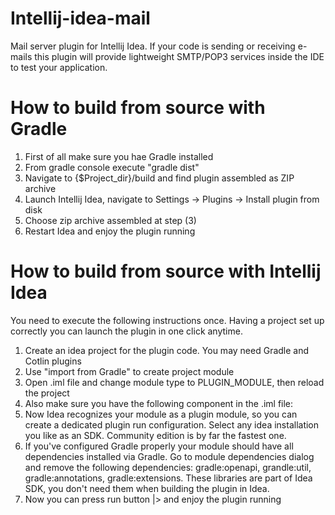 Intellij-idea-mail
====================

Mail server plugin for Intellij Idea.
If your code is sending or receiving e-mails this plugin will provide lightweight SMTP/POP3 services inside the IDE to test your application.

How to build from source with Gradle
=================================

1. First of all make sure you hae Gradle installed
2. From gradle console execute "gradle dist"
3. Navigate to {$Project_dir}/build and find plugin assembled as ZIP archive
4. Launch Intellij Idea, navigate to Settings -> Plugins -> Install plugin from disk
5. Choose zip archive assembled at step (3)
6. Restart Idea and enjoy the plugin running

How to build from source with Intellij Idea
=================================

You need to execute the following instructions once. Having a project set up correctly you can launch the plugin in one click anytime.

1. Create an idea project for the plugin code. You may need Gradle and Cotlin plugins
2. Use "import from Gradle" to create project module
3. Open .iml file and change module type to PLUGIN_MODULE, then reload the project
4. Also make sure you have the following component in the .iml file: 
   <component name="DevKit.ModuleBuildProperties" url="file://$MODULE_DIR$/src/main/resources/META-INF/plugin.xml" />
5. Now Idea recognizes your module as a plugin module, so you can create a dedicated plugin run configuration. Select any idea installation you like as an SDK. Community edition is by far the fastest one.
6. If you've configured Gradle properly your module should have all dependencies installed via Gradle. Go to module dependencies dialog and remove the following dependencies: gradle:openapi, grandle:util, gradle:annotations, gradle:extensions. These libraries are part of Idea SDK, you don't need them when building the plugin in Idea.
7. Now you can press run button |> and enjoy the plugin running
